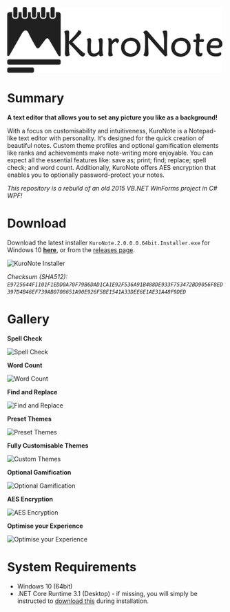 <img alt="KuroNote Logo" src="logo_large_wordmark.png" width="500px"/>

# Summary
**A text editor that allows you to set any picture you like as a background!**

With a focus on customisability and intuitiveness, KuroNote is a Notepad-like text editor with personality. It's designed for the quick creation of beautiful notes. Custom theme profiles and optional gamification elements like ranks and achievements make note-writing more enjoyable. You can expect all the essential features like: save as; print; find; replace; spell check; and word count. Additionally, KuroNote offers AES encryption that enables you to optionally password-protect your notes.

*This repository is a rebuild of an old 2015 VB.NET WinForms project in C# WPF!*

# Download
Download the latest installer `KuroNote.2.0.0.0.64bit.Installer.exe` for Windows 10 **[here](https://github.com/Micsupreeme/KuroNote/releases/download/Major/KuroNote.2.0.0.0.64bit.Installer.exe)**, or from the [releases page](https://github.com/Micsupreeme/KuroNote/releases/latest).

![KuroNote Installer](https://i.imgur.com/u2K5o5x.png)

*Checksum (SHA512):  `E9725644F1101F1EDD0A70F79B6DAD1CA1E92F536A91B488DE933F753472BD9056F8ED397D4B46EF739AB0708651A90E926F5BE1541A33DEE6E1AE31A48F9DED`*

# Gallery
**Spell Check**

![Spell Check](https://i.imgur.com/aU97m68.png)

**Word Count**

![Word Count](https://i.imgur.com/ByU8B8A.png)

**Find and Replace**

![Find and Replace](https://i.imgur.com/2tSR39f.png)

**Preset Themes**

![Preset Themes](https://i.imgur.com/N04zWK1.png)

**Fully Customisable Themes**

![Custom Themes](https://i.imgur.com/8m67Kki.png)

**Optional Gamification**

![Optional Gamification](https://i.imgur.com/TnKAKdM.png)

**AES Encryption**

![AES Encryption](https://i.imgur.com/OFwXTon.png)

**Optimise your Experience**

![Optimise your Experience](https://i.imgur.com/exgr26o.png)
# System Requirements

- Windows 10 (64bit)
- .NET Core Runtime 3.1 (Desktop) - if missing, you will simply be instructed to [download this](https://download.visualstudio.microsoft.com/download/pr/411e36fb-e1c7-4158-9464-0a473ec12a90/9b564480c7e693f3a297e83e73c02586/windowsdesktop-runtime-3.1.19-win-x64.exe
) during installation.
